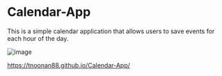 # Calendar-App
This is a simple calendar application that allows users to save events for each hour of the day.

![image](https://user-images.githubusercontent.com/92828966/152252662-f767e88e-e5c9-4401-b961-d3e976adf4c9.png)

https://tnoonan88.github.io/Calendar-App/
